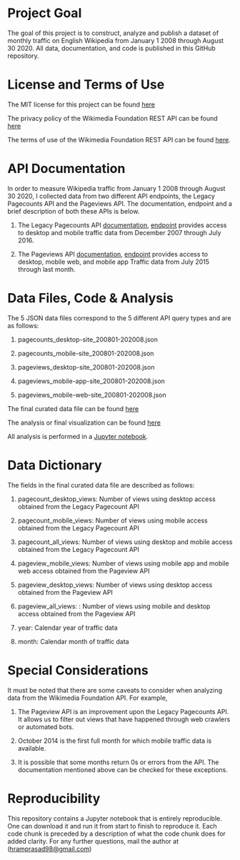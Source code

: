 # Project Goal

The goal of this project is to construct, analyze and publish a dataset of monthly traffic on English Wikipedia from January 1 2008 through August 30 2020. 
All data, documentation, and code is published in this GitHub repository.

# License and Terms of Use

The MIT license for this project can be found [here](https://github.com/hariniramp/data-512/blob/main/data-512-a1/LICENSE)

The privacy policy of the Wikimedia Foundation REST API can be found [here](https://foundation.wikimedia.org/wiki/Privacy_policy)

The terms of use of the Wikimedia Foundation REST API can be found [here](https://www.mediawiki.org/wiki/Wikimedia_REST_API#Terms_and_conditions).

# API Documentation

In order to measure Wikipedia traffic from January 1 2008 through August 30 2020, I collected data from two different API endpoints, 
the Legacy Pagecounts API and the Pageviews API. The documentation, endpoint and a brief description of both these APIs is below.

1. The Legacy Pagecounts API [documentation](https://wikitech.wikimedia.org/wiki/Analytics/AQS/Legacy_Pagecounts), [endpoint](https://wikimedia.org/api/rest_v1/#/Pagecounts_data_(legacy)/get_metrics_legacy_pagecounts_aggregate_project_access_site_granularity_start_end) provides access to desktop and mobile traffic data from December 2007 through July 2016.

2. The Pageviews API [documentation](https://wikitech.wikimedia.org/wiki/Analytics/AQS/Pageviews), [endpoint](https://wikimedia.org/api/rest_v1/#/Pageviews_data/get_metrics_pageviews_aggregate_project_access_agent_granularity_start_end) 
provides access to desktop, mobile web, and mobile app Traffic data from July 2015 through last month.

# Data Files, Code & Analysis

The 5 JSON data files correspond to the 5 different API query types and are as follows:

1. pagecounts_desktop-site_200801-202008.json

2. pagecounts_mobile-site_200801-202008.json

3. pageviews_desktop-site_200801-202008.json

4. pageviews_mobile-app-site_200801-202008.json

5. pageviews_mobile-web-site_200801-202008.json

The final curated data file can be found [here](https://github.com/hariniramp/data-512/blob/main/data-512-a1/en-wikipedia_traffic_200712-202008.csv)

The analysis or final visualization can be found [here](https://github.com/hariniramp/data-512/blob/main/data-512-a1/Page%20Views%20on%20English%20Wikipedia.png)

All analysis is performed in a [Jupyter notebook](https://github.com/hariniramp/data-512/blob/main/data-512-a1/A1-Data%20Curation.ipynb).

# Data Dictionary
The fields in the final curated data file are described as follows:

1. pagecount_desktop_views: Number of views using desktop access obtained from the Legacy Pagecount API 

2. pagecount_mobile_views: Number of views using mobile access obtained from the Legacy Pagecount API 

3. pagecount_all_views: Number of views using desktop and mobile access obtained from the Legacy Pagecount API 

4. pageview_mobile_views: Number of views using mobile app and mobile web access obtained from the Pageview API 

5. pageview_desktop_views: Number of views using desktop access obtained from the Pageview API 

6. pageview_all_views: : Number of views using mobile and desktop access obtained from the Pageview API 

7. year: Calendar year of traffic data

8. month: Calendar month of traffic data

# Special Considerations
It must be noted that there are some caveats to consider when analyzing data from the Wikimedia Foundation API. For example,

1. The Pageview API is an improvement upon the Legacy Pagecounts API. It allows us to filter out views that have happened through web crawlers or automated bots.

2. October 2014 is the first full month for which mobile traffic data is available.

3. It is possible that some months return 0s or errors from the API. The documentation mentioned above can be checked for these exceptions. 

# Reproducibility
This repository contains a Jupyter notebook that is entirely reproducible. One can download it and run it from start to finish to reproduce it. Each code chunk is preceded
by a description of what the code chunk does for added clarity. For any further questions, mail the author at (hramprasad98@gmail.com)



